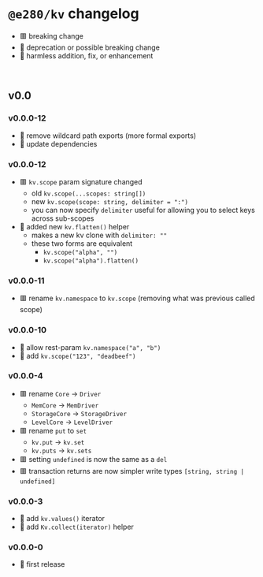 
# `@e280/kv` changelog
- 🟥 breaking change
- 🔶 deprecation or possible breaking change
- 🍏 harmless addition, fix, or enhancement

<br/>

## v0.0

### v0.0.0-12
- 🔶 remove wildcard path exports (more formal exports)
- 🍏 update dependencies

### v0.0.0-12
- 🟥 `kv.scope` param signature changed
  - old `kv.scope(...scopes: string[])`
  - new `kv.scope(scope: string, delimiter = ":")`
  - you can now specify `delimiter` useful for allowing you to select keys across sub-scopes
- 🍏 added new `kv.flatten()` helper
  - makes a new kv clone with `delimiter: ""`
  - these two forms are equivalent
    - `kv.scope("alpha", "")`
    - `kv.scope("alpha").flatten()`

### v0.0.0-11
- 🟥 rename `kv.namespace` to `kv.scope` (removing what was previous called scope)

### v0.0.0-10
- 🍏 allow rest-param `kv.namespace("a", "b")`
- 🍏 add `kv.scope("123", "deadbeef")`

### v0.0.0-4
- 🟥 rename `Core` -> `Driver`
  - `MemCore` -> `MemDriver`
  - `StorageCore` -> `StorageDriver`
  - `LevelCore` -> `LevelDriver`
- 🟥 rename `put` to `set`
  - `kv.put` -> `kv.set`
  - `kv.puts` -> `kv.sets`
- 🟥 setting `undefined` is now the same as a `del`
- 🟥 transaction returns are now simpler write types `[string, string | undefined]`

### v0.0.0-3
- 🍏 add `kv.values()` iterator
- 🍏 add `Kv.collect(iterator)` helper

### v0.0.0-0
- 🍏 first release


